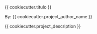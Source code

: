 {{ cookiecutter.titulo }}

By: {{ cookiecutter.project_author_name }}

{{ cookiecutter.project_description }}